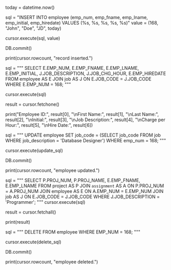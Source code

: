 <!-- 1. Couldn't figure out how to add job = 'programmer' -->
today = datetime.now() 

sql = "INSERT INTO employee (emp_num, emp_fname, emp_lname, emp_initial, emp_hiredate) VALUES (%s, %s, %s, %s, %s)"
value = (168, "John", "Doe", "JD", today)

cursor.execute(sql, value)

DB.commit()

print(cursor.rowcount, "record inserted.")

<!-- 2. -->
sql = """ SELECT 
    E.EMP_NUM, E.EMP_FNAME, E.EMP_LNAME, E.EMP_INITIAL, J.JOB_DESCRIPTION, J.JOB_CHG_HOUR, E.EMP_HIREDATE
    FROM employee AS E 
    JOIN job AS J ON E.JOB_CODE = J.JOB_CODE 
    WHERE E.EMP_NUM = 168; """

cursor.execute(sql)

result = cursor.fetchone()

print("Employee ID:", result[0],
      "\nFirst Name:", result[1], 
      "\nLast Name:", result[2], 
      "\nInitial:", result[3],
      "\nJob Description:", result[4],
      "\nCharge per Hour:", result[5],
      "\nHire Date:", result[6])

<!-- 3. -->
sql = """
    UPDATE employee
    SET job_code = (SELECT job_code FROM job WHERE job_description = 'Database Designer')
    WHERE emp_num = 168;
"""

cursor.execute(update_sql)

DB.commit()

print(cursor.rowcount, "employee updated.") 

<!-- 4. -->
sql = """ SELECT
    P.PROJ_NUM, P.PROJ_NAME, E.EMP_FNAME, E.EMP_LNAME
    FROM project AS P
    JOIN `assignment` AS A ON P.PROJ_NUM = A.PROJ_NUM
    JOIN employee AS E ON A.EMP_NUM = E.EMP_NUM
    JOIN job AS J ON E.JOB_CODE = J.JOB_CODE
    WHERE J.JOB_DESCRIPTION = 'Programmer';
"""
cursor.execute(sql)

result = cursor.fetchall()

print(result)

<!-- 5. -->
sql = """
    DELETE FROM employee 
    WHERE EMP_NUM = 168;
"""

cursor.execute(delete_sql)

DB.commit()

print(cursor.rowcount, "employee deleted.")

